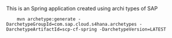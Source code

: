 This is an Spring application created using archi types of SAP

		mvn archetype:generate -DarchetypeGroupId=com.sap.cloud.s4hana.archetypes -DarchetypeArtifactId=scp-cf-spring -DarchetypeVersion=LATEST
